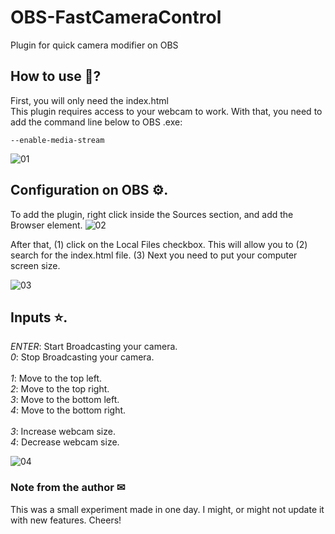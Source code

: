 # OBS-FastCameraControl
 Plugin for quick camera modifier on OBS
 
## How to use 🤔?
First, you will only need the index.html\
This plugin requires access to your webcam to work. With that, you need to add the command line below to OBS .exe:

`--enable-media-stream`

![01](https://github.com/orbtz/OBS-QuickCameraControl/blob/master/readme_images/img_01.png "OBS Configuration")

## Configuration on OBS ⚙.
To add the plugin, right click inside the Sources section, and add the Browser element.
![02](https://github.com/orbtz/OBS-QuickCameraControl/blob/master/readme_images/img_02.png "Inside OBS")

After that, (1) click on the Local Files checkbox. This will allow you to (2) search for the index.html file. (3) Next you need to put your computer screen size.

![03](https://github.com/orbtz/OBS-QuickCameraControl/blob/master/readme_images/img_03.png "Plugin Configuration")

## Inputs ⭐.
*ENTER*: Start Broadcasting your camera.\
*0*: Stop Broadcasting your camera.\
\
*1*: Move to the top left.\
*2*: Move to the top right.\
*3*: Move to the bottom left.\
*4*: Move to the bottom right.\
\
*3*: Increase webcam size.\
*4*: Decrease webcam size.

![04](https://github.com/orbtz/OBS-QuickCameraControl/blob/master/readme_images/gif_01.gif "Good!")

### Note from the author ✉
This was a small experiment made in one day. I might, or might not update it with new features. Cheers!
